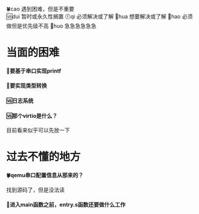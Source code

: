 🍀cao 遇到困难，但是不重要  
🆚dui 暂时或永久性搁置
🕖qi  必须解决或了解 
💐hua 想要解决或了解
🦸hao 必须做但是优先级不高
🚒huo 急急急急急急

# 当面的困难

#### 

#### 🦸要基于串口实现printf

#### 🦸要实现类型转换

#### 🆚日志系统

#### 🆚那个virtio是什么？
目前看来似乎可以先放一下

# 过去不懂的地方

#### 🍀qemu串口配置信息从那来的？
找到源码了，但是没法读
#### 💐进入main函数之前，entry.s函数还要做什么工作

#### 




